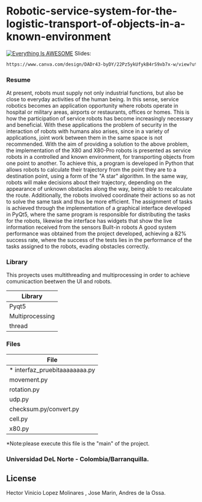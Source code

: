 # Robotic-service-system-for-the-logistic-transport-of-objects-in-a-known-environment

[![Everything Is AWESOME](https://i.imgur.com/1b2KJ2h.png)](https://www.youtube.com/watch?v=Tw2dobf_rP0&feature=youtu.be "Indoor Delivery Robots")
Slides:
```sh
https://www.canva.com/design/DADr43-byDY/22Pz5ykUfykB4rS9xb7x-w/view?utm_content=DADr43-byDY&utm_campaign=designshare&utm_medium=link&utm_source=viewer
```




### Resume
At present, robots must supply not only industrial functions, but also be close to everyday activities of the human being. In this sense, service robotics becomes an application opportunity where robots operate in hospital or military areas, airports or restaurants, offices or homes. This is how the participation of service robots has become increasingly necessary and beneficial. With these applications the problem of security in the interaction of robots with humans also arises, since in a variety of applications, joint work between them in the same space is not recommended. With the aim of providing a solution to the above problem, the implementation of the X80 and X80-Pro robots is presented as service robots in a controlled and known environment, for transporting objects from one point to another. To achieve this, a program is developed in Python that allows robots to calculate their trajectory from the point they are to a destination point, using a form of the "A star" algorithm. In the same way, robots will make decisions about their trajectory, depending on the appearance of unknown obstacles along the way, being able to recalculate the route. Additionally, the robots involved coordinate their actions so as not to solve the same task and thus be more efficient. The assignment of tasks is achieved through the implementation of a graphical interface developed in PyQt5, where the same program is responsible for distributing the tasks for the robots, likewise the interface has widgets that show the live information received from the sensors Built-in robots A good system performance was obtained from the project developed, achieving a 82% success rate, where the success of the tests lies in the performance of the tasks assigned to the robots, evading obstacles correctly.

### Library

This proyects uses multithreading and multiprocessing in order to achieve comunicaction beetwen the UI and robots.

| Library |
| ------ |
| Pyqt5 | 
| Multiprocessing | 
| thread| 
### Files



| File | 
| ------ |
|*  interfaz_pruebitaaaaaaaa.py |
| movement.py| 
| rotation.py|
|udp.py|
|checksum.py/convert.py|
|cell.py|
|x80.py|

*Note:please execute this file is the "main" of the project. 







### Universidad DeL Norte - Colombia/Barranquilla.

License
----

Hector Vinicio Lopez Molinares , Jose Marin, Andres de la Ossa.











